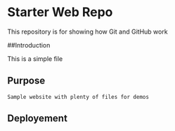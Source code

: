 # Starter Web Repo

This repository is for showing how Git and GitHub work

##Introduction 

This is a simple file

## Purpose

	Sample website with plenty of files for demos
## Deployement
